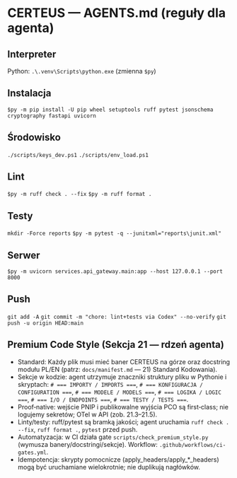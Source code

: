 # CERTEUS — AGENTS.md (reguły dla agenta)

## Interpreter
Python: `.\.venv\Scripts\python.exe` (zmienna `$py`)

## Instalacja
`$py -m pip install -U pip wheel setuptools ruff pytest jsonschema cryptography fastapi uvicorn`

## Środowisko
`./scripts/keys_dev.ps1`
`./scripts/env_load.ps1`

## Lint
`$py -m ruff check . --fix`
`$py -m ruff format .`

## Testy
`mkdir -Force reports`
`$py -m pytest -q --junitxml="reports\junit.xml"`

## Serwer
`$py -m uvicorn services.api_gateway.main:app --host 127.0.0.1 --port 8000`

## Push
`git add -A`
`git commit -m "chore: lint+tests via Codex" --no-verify`
`git push -u origin HEAD:main`

## Premium Code Style (Sekcja 21 — rdzeń agenta)

- Standard: Każdy plik musi mieć baner CERTEUS na górze oraz docstring modułu PL/EN (patrz: `docs/manifest.md` — 21) Standard Kodowania).
- Sekcje w kodzie: agent utrzymuje znaczniki struktury pliku w Pythonie i skryptach: `# === IMPORTY / IMPORTS ===`, `# === KONFIGURACJA / CONFIGURATION ===`, `# === MODELE / MODELS ===`, `# === LOGIKA / LOGIC ===`, `# === I/O / ENDPOINTS ===`, `# === TESTY / TESTS ===`.
- Proof‑native: wejście PNIP i publikowalne wyjścia PCO są first‑class; nie logujemy sekretów; OTel w API (zob. 21.3–21.5).
- Linty/testy: ruff/pytest są bramką jakości; agent uruchamia `ruff check . --fix`, `ruff format .`, `pytest` przed push.
- Automatyzacja: w CI działa gate `scripts/check_premium_style.py` (wymusza banery/docstringi/sekcje). Workflow: `.github/workflows/ci-gates.yml`.
- Idempotencja: skrypty pomocnicze (apply_headers/apply_*_headers) mogą być uruchamiane wielokrotnie; nie duplikują nagłówków.
